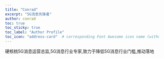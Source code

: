 ```yaml
---
title: "Conrad"
excerpt: "5G消息先锋者"
author: conrad
toc: true
toc_sticky: true
toc_label: "Author Profile"
toc_icon: "address-card"  # corresponding Font Awesome icon name (without fa prefix)
---
```


硬核桃5G消息运营总监,5G消息行业专家,致力于降低5G消息行业门槛,推动落地
